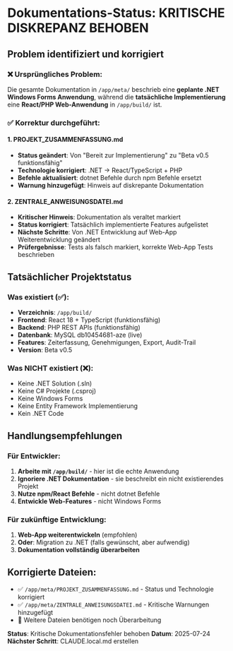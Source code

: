# Dokumentations-Status: KRITISCHE DISKREPANZ BEHOBEN

## Problem identifiziert und korrigiert

### ❌ Ursprüngliches Problem:
Die gesamte Dokumentation in `/app/meta/` beschrieb eine **geplante .NET Windows Forms Anwendung**, während die **tatsächliche Implementierung** eine **React/PHP Web-Anwendung** in `/app/build/` ist.

### ✅ Korrektur durchgeführt:

#### 1. PROJEKT_ZUSAMMENFASSUNG.md
- **Status geändert**: Von "Bereit zur Implementierung" zu "Beta v0.5 funktionsfähig"
- **Technologie korrigiert**: .NET → React/TypeScript + PHP
- **Befehle aktualisiert**: dotnet Befehle durch npm Befehle ersetzt
- **Warnung hinzugefügt**: Hinweis auf diskrepante Dokumentation

#### 2. ZENTRALE_ANWEISUNGSDATEI.md  
- **Kritischer Hinweis**: Dokumentation als veraltet markiert
- **Status korrigiert**: Tatsächlich implementierte Features aufgelistet
- **Nächste Schritte**: Von .NET Entwicklung auf Web-App Weiterentwicklung geändert
- **Prüfergebnisse**: Tests als falsch markiert, korrekte Web-App Tests beschrieben

## Tatsächlicher Projektstatus

### Was existiert (✅):
- **Verzeichnis**: `/app/build/`
- **Frontend**: React 18 + TypeScript (funktionsfähig)
- **Backend**: PHP REST APIs (funktionsfähig)  
- **Datenbank**: MySQL db10454681-aze (live)
- **Features**: Zeiterfassung, Genehmigungen, Export, Audit-Trail
- **Version**: Beta v0.5

### Was NICHT existiert (❌):
- Keine .NET Solution (.sln)
- Keine C# Projekte (.csproj)  
- Keine Windows Forms
- Keine Entity Framework Implementierung
- Kein .NET Code

## Handlungsempfehlungen

### Für Entwickler:
1. **Arbeite mit `/app/build/`** - hier ist die echte Anwendung
2. **Ignoriere .NET Dokumentation** - sie beschreibt ein nicht existierendes Projekt
3. **Nutze npm/React Befehle** - nicht dotnet Befehle
4. **Entwickle Web-Features** - nicht Windows Forms

### Für zukünftige Entwicklung:
1. **Web-App weiterentwickeln** (empfohlen)
2. **Oder**: Migration zu .NET (falls gewünscht, aber aufwendig)
3. **Dokumentation vollständig überarbeiten**

## Korrigierte Dateien:
- ✅ `/app/meta/PROJEKT_ZUSAMMENFASSUNG.md` - Status und Technologie korrigiert
- ✅ `/app/meta/ZENTRALE_ANWEISUNGSDATEI.md` - Kritische Warnungen hinzugefügt
- 🔄 Weitere Dateien benötigen noch Überarbeitung

**Status**: Kritische Dokumentationsfehler behoben
**Datum**: 2025-07-24  
**Nächster Schritt**: CLAUDE.local.md erstellen